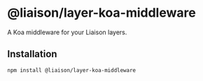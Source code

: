 # @liaison/layer-koa-middleware

A Koa middleware for your Liaison layers.

## Installation

```
npm install @liaison/layer-koa-middleware
```

